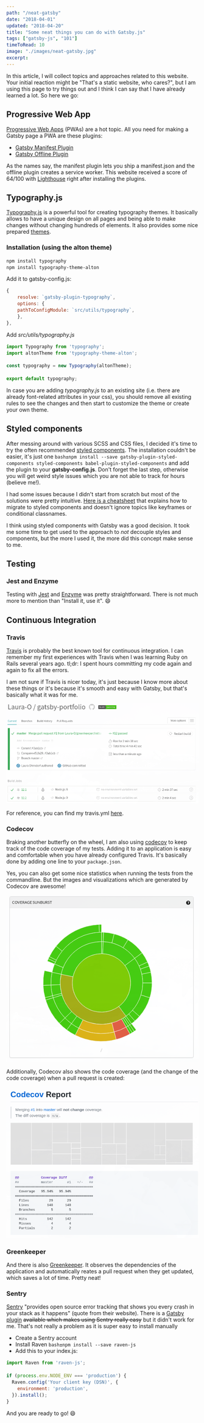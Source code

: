 ```yaml
---
path: "/neat-gatsby"
date: "2018-04-01"
updated: "2018-04-20"
title: "Some neat things you can do with Gatsby.js"
tags: ["gatsby-js", "101"]
timeToRead: 10
image: "./images/neat-gatsby.jpg"
excerpt:
---
```


In this article, I will collect topics and approaches related to this website. Your initial reaction might be "That's a static website, who cares?", but I am using this page to try things out and I think I can say that I have already learned a lot. So here we go:

## Progressive Web App

[Progressive Web Apps](https://developers.google.com/web/progressive-web-apps/) (PWAs) are a hot topic. All you need for making a Gatsby page a PWA are these plugins:

* [Gatsby Manifest Plugin](https://www.gatsbyjs.org/packages/gatsby-plugin-manifest/)
* [Gatsby Offline Plugin](https://www.gatsbyjs.org/packages/gatsby-plugin-offline/)

As the names say, the manifest plugin lets you ship a manifest.json and the offline plugin creates a service worker.
This website received a score of 64/100 with [Lighthouse](https://developers.google.com/web/tools/lighthouse/) right after installing the plugins.

## Typography.js

[Typography.js](https://github.com/kyleamathews/typography.js) is a powerful tool for creating typography themes. It basically allows to have a unique design on all pages and being able to make changes without changing hundreds of elements.
It also provides some nice prepared [themes](http://kyleamathews.github.io/typography.js/).

### Installation (using the alton theme)

```bash
npm install typography
npm install typography-theme-alton
```

Add it to gatsby-config.js:

```javascript
{
    resolve: `gatsby-plugin-typography`,
    options: {
    pathToConfigModule: `src/utils/typography`,
    },
},
```

Add _src/utils/typography.js_

```jsx
import Typography from 'typography';
import altonTheme from 'typography-theme-alton';

const typography = new Typography(altonTheme);

export default typography;
```

In case you are adding _typography.js_ to an existing site (i.e. there are already font-related attributes in your css), you should remove all existing rules to see the changes and then start to customize the theme or create your own theme.

## Styled components

After messing around with various SCSS and CSS files, I decided it's time to try the often recommended [styled components](https://www.styled-components.com/). The installation couldn't be easier, it's just one `bash±npm install --save gatsby-plugin-styled-components styled-components babel-plugin-styled-components` and add the plugin to your **gatsby-config.js**. Don't forget the last step, otherwise you will get weird style issues which you are not able to track for hours (believe me!).

I had some issues because I didn't start from scratch but most of the solutions were pretty intuitive. [Here is a cheatsheet](https://jsramblings.com/2017/10/29/migrating-to-styled-components-cheatsheet.html) that explains how to migrate to styled components and doesn't ignore topics like keyframes or conditional classnames.

I think using styled components with Gatsby was a good decision. It took me some time to get used to the approach to _not_ decouple styles and components, but the more I used it, the more did this concept make sense to me.

## Testing

### Jest and Enzyme

Testing with [Jest](https://facebook.github.io/jest/) and [Enzyme](http://airbnb.io/enzyme/) was pretty straightforward. There is not much more to mention than "Install it, use it". :smile:

## Continuous Integration

### Travis

[Travis](https://travis-ci.org/) is probably the best known tool for continuous integration. I can remember my first experiences with Travis when I was learning Ruby on Rails several years ago. tl;dr: I spent hours committing my code again and again to fix all the errors.

I am not sure if Travis is nicer today, it's just because I know more about these things or it's because it's smooth and easy with Gatsby, but that's basically what it was for me.

![Travis](images/travis.png)

For reference, you can find my travis.yml [here](https://github.com/Laura-O/gatsby-portfolio/blob/master/.travis.yml).

### Codecov

Braking another butterfly on the wheel, I am also using [codecov](https://codecov.io/gh/Laura-O/gatsby-portfolio) to keep track of the code coverage of my tests. Adding it to an application is easy and comfortable when you have already configured Travis. It's basically done by adding one line to your `package.json`.

Yes, you can also get some nice statistics when running the tests from the commandline. But the images and visualizations which are generated by Codecov are awesome!

![Codecov](images/coverage.png)

Additionally, Codecov also shows the code coverage (and the change of the code coverage) when a pull request is created:

![Codecov](images/codecov-report.png)

### Greenkeeper

And there is also [Greenkeeper](https://greenkeeper.io/). It observes the dependencies of the application and automatically reates a pull request when they get updated, which saves a lot of time. Pretty neat!

### Sentry

[Sentry](https://www.sentry.io) "provides open source error tracking that shows you every crash in your stack as it happens" (quote from their website). There is a [Gatsby plugin](https://github.com/octalmage/gatsby-plugin-sentry) ~~available which makes using Sentry really easy~~ but it didn't work for me. That's not really a problem as it is super easy to install manually

* Create a Sentry account
* Install Raven `bash±npm install --save raven-js`
* Add this to your index.js:

```javascript
import Raven from 'raven-js';

if (process.env.NODE_ENV === 'production') {
  Raven.config('Your client key (DSN)', {
    environment: 'production',
  }).install();
}
```

And you are ready to go! :smile:
